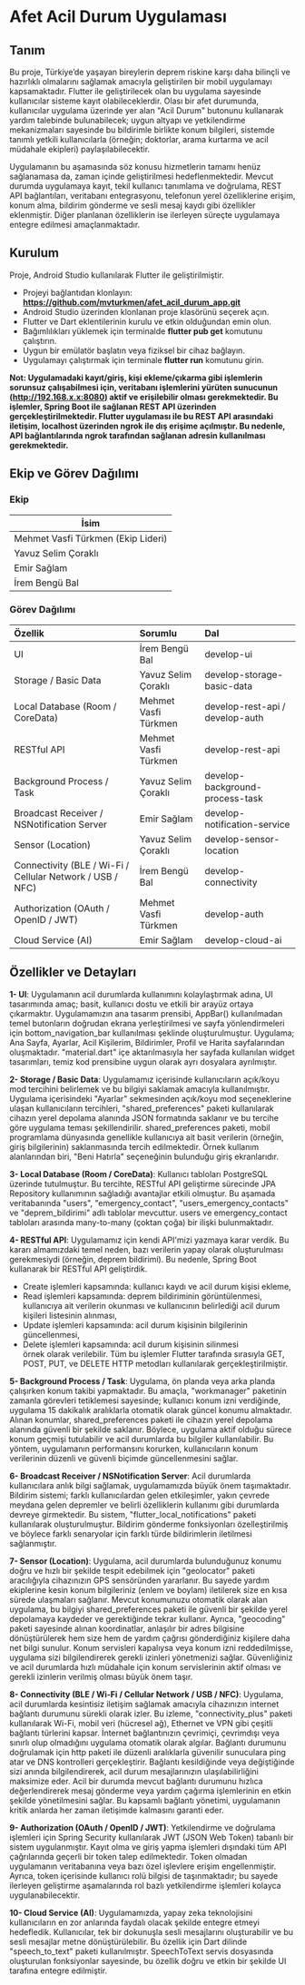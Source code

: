 # Afet Acil Durum Uygulaması
## Tanım
Bu proje, Türkiye’de yaşayan bireylerin deprem riskine karşı daha bilinçli ve hazırlıklı olmalarını sağlamak amacıyla geliştirilen bir mobil uygulamayı kapsamaktadır. Flutter ile geliştirilecek olan bu uygulama sayesinde kullanıcılar sisteme kayıt olabileceklerdir. Olası bir afet durumunda, kullanıcılar uygulama üzerinde yer alan "Acil Durum" butonunu kullanarak yardım talebinde bulunabilecek; uygun altyapı ve yetkilendirme mekanizmaları sayesinde bu bildirimle birlikte konum bilgileri, sistemde tanımlı yetkili kullanıcılarla (örneğin; doktorlar, arama kurtarma ve acil müdahale ekipleri) paylaşılabilecektir.

Uygulamanın bu aşamasında söz konusu hizmetlerin tamamı henüz sağlanamasa da, zaman içinde geliştirilmesi hedeflenmektedir. Mevcut durumda uygulamaya kayıt, tekil kullanıcı tanımlama ve doğrulama, REST API bağlantıları, veritabanı entegrasyonu, telefonun yerel özelliklerine erişim, konum alma, bildirim gönderme ve sesli mesaj kaydı gibi özellikler eklenmiştir. Diğer planlanan özelliklerin ise ilerleyen süreçte uygulamaya entegre edilmesi amaçlanmaktadır.


## Kurulum
Proje, Android Studio kullanılarak Flutter ile geliştirilmiştir.
- Projeyi bağlantıdan klonlayın: **https://github.com/mvturkmen/afet_acil_durum_app.git**
- Android Studio üzerinden klonlanan proje klasörünü seçerek açın.
- Flutter ve Dart eklentilerinin kurulu ve etkin olduğundan emin olun.
- Bağımlılıkları yüklemek için terminalde **flutter pub get** komutunu çalıştırın.
- Uygun bir emülatör başlatın veya fiziksel bir cihaz bağlayın.
- Uygulamayı çalıştırmak için terminale **flutter run** komutunu girin.

**Not: Uygulamadaki kayıt/giriş, kişi ekleme/çıkarma gibi işlemlerin sorunsuz çalışabilmesi için, veritabanı işlemlerini yürüten sunucunun (http://192.168.x.x:8080) aktif ve erişilebilir olması gerekmektedir. Bu işlemler, Spring Boot ile sağlanan REST API üzerinden gerçekleştirilmektedir. Flutter uygulaması ile bu REST API arasındaki iletişim, localhost üzerinden ngrok ile dış erişime açılmıştır. Bu nedenle, API bağlantılarında ngrok tarafından sağlanan adresin kullanılması gerekmektedir.**


## Ekip ve Görev Dağılımı
### Ekip
| İsim                               |
|------------------------------------|
| Mehmet Vasfi Türkmen (Ekip Lideri) |
| Yavuz Selim Çoraklı                |
| Emir Sağlam                        |
| İrem Bengü Bal                     |

### Görev Dağılımı
| Özellik                                                   | Sorumlu              | Dal                             |
| :-------------------------------------------------------- | :------------------  | :------------------------------ |
| UI                                                        | İrem Bengü Bal       | develop-ui                      |
| Storage / Basic Data                                      | Yavuz Selim Çoraklı  | develop-storage-basic-data      |
| Local Database (Room / CoreData)                          | Mehmet Vasfi Türkmen | develop-rest-api / develop-auth |
| RESTful API                                               | Mehmet Vasfi Türkmen | develop-rest-api                |
| Background Process / Task                                 | Yavuz Selim Çoraklı  | develop-background-process-task |
| Broadcast Receiver / NSNotification Server                | Emir Sağlam          | develop-notification-service    |
| Sensor (Location)                                         | Yavuz Selim Çoraklı  | develop-sensor-location         |
| Connectivity (BLE / Wi-Fi / Cellular Network / USB / NFC) | İrem Bengü Bal       | develop-connectivity            |
| Authorization (OAuth / OpenID / JWT)                      | Mehmet Vasfi Türkmen | develop-auth                    |
| Cloud Service (AI)                                        | Emir Sağlam          | develop-cloud-ai                |


## Özellikler ve Detayları
**1- UI**:
Uygulamanın acil durumlarda kullanımını kolaylaştırmak adına, UI tasarımında amaç; basit, kullanıcı dostu ve etkili bir arayüz ortaya çıkarmaktır. Uygulamamızın ana tasarım prensibi, AppBar() kullanılmadan temel butonların doğrudan ekrana yerleştirilmesi ve sayfa yönlendirmeleri için bottom_navigation_bar kullanılması şeklinde oluşturulmuştur. Uygulama; Ana Sayfa, Ayarlar, Acil Kişilerim, Bildirimler, Profil ve Harita sayfalarından oluşmaktadır. "material.dart" içe aktarılmasıyla her sayfada kullanılan widget tasarımları, temiz kod prensibine uygun olarak ayrı dosyalara ayrılmıştır.

**2- Storage / Basic Data**:
Uygulamamız içerisinde kullanıcıların açık/koyu mod tercihini belirlemek ve bu bilgiyi saklamak amacıyla kullanılmıştır. Uygulama içerisindeki "Ayarlar" sekmesinden açık/koyu mod seçeneklerine ulaşan kullanıcıların tercihleri, "shared_preferences" paketi kullanılarak cihazın yerel depolama alanında JSON formatında saklanır ve bu tercihe göre uygulama teması şekillendirilir. shared_preferences paketi, mobil programlama dünyasında genellikle kullanıcıya ait basit verilerin (örneğin, giriş bilgilerinin) saklanmasında tercih edilmektedir. Örnek kullanım alanlarından biri, "Beni Hatırla" seçeneğinin bulunduğu giriş ekranlarıdır.

**3- Local Database (Room / CoreData)**:
Kullanıcı tabloları PostgreSQL üzerinde tutulmuştur. Bu tercihte, RESTful API geliştirme sürecinde JPA Repository kullanımının sağladığı avantajlar etkili olmuştur. Bu aşamada veritabanında "users", "emergency_contact", "users_emergency_contacts" ve "deprem_bildirimi" adlı tablolar mevcuttur. users ve emergency_contact tabloları arasında many-to-many (çoktan çoğa) bir ilişki bulunmaktadır.

**4- RESTful API**:
Uygulamamız için kendi API'mizi yazmaya karar verdik. Bu kararı almamızdaki temel neden, bazı verilerin yapay olarak oluşturulması gerekmesiydi (örneğin, deprem bildirimi). Bu nedenle, Spring Boot kullanarak bir RESTful API geliştirdik.
- Create işlemleri kapsamında: kullanıcı kaydı ve acil durum kişisi ekleme,
- Read işlemleri kapsamında: deprem bildiriminin görüntülenmesi, kullanıcıya ait verilerin okunması ve kullanıcının belirlediği acil durum kişileri listesinin alınması,
- Update işlemleri kapsamında: acil durum kişisinin bilgilerinin güncellenmesi,
- Delete işlemleri kapsamında: acil durum kişisinin silinmesi  
örnek olarak verilebilir. Tüm bu işlemler Flutter tarafında sırasıyla GET, POST, PUT, ve DELETE HTTP metodları kullanılarak gerçekleştirilmiştir.

**5- Background Process / Task**:
Uygulama, ön planda veya arka planda çalışırken konum takibi yapmaktadır. Bu amaçla, "workmanager" paketinin zamanla görevleri tetiklemesi sayesinde; kullanıcı konum izni verdiğinde, uygulama 15 dakikalık aralıklarla otomatik olarak güncel konumu almaktadır. Alınan konumlar, shared_preferences paketi ile cihazın yerel depolama alanında güvenli bir şekilde saklanır. Böylece, uygulama aktif olduğu sürece konum geçmişi tutulabilir ve acil durumlarda bu bilgiler kullanılabilir. Bu yöntem, uygulamanın performansını korurken, kullanıcıların konum verilerinin düzenli ve güvenli biçimde güncellenmesini sağlar.

**6- Broadcast Receiver / NSNotification Server**:
Acil durumlarda kullanıcılara anlık bilgi sağlamak, uygulamamızda büyük önem taşımaktadır. Bildirim sistemi; farklı kullanıcılardan gelen etkileşimler, yakın çevrede meydana gelen depremler ve belirli özelliklerin kullanımı gibi durumlarda devreye girmektedir. Bu sistem, "flutter_local_notifications" paketi kullanılarak oluşturulmuştur. Bildirim gönderme fonksiyonları özelleştirilmiş ve böylece farklı senaryolar için farklı türde bildirimlerin iletilmesi sağlanmıştır.

**7- Sensor (Location)**:
Uygulama, acil durumlarda bulunduğunuz konumu doğru ve hızlı bir şekilde tespit edebilmek için "geolocator" paketi aracılığıyla cihazınızın GPS sensöründen yararlanır. Bu sayede yardım ekiplerine kesin konum bilgileriniz (enlem ve boylam) iletilerek size en kısa sürede ulaşmaları sağlanır. Mevcut konumunuzu otomatik olarak alan uygulama, bu bilgiyi shared_preferences paketi ile güvenli bir şekilde yerel depolamaya kaydeder ve gerektiğinde tekrar kullanır. Ayrıca, "geocoding" paketi sayesinde alınan koordinatlar, anlaşılır bir adres bilgisine dönüştürülerek hem size hem de yardım çağrısı gönderdiğiniz kişilere daha net bilgi sunulur. Konum servisleri kapalıysa veya konum izni reddedilmişse, uygulama sizi bilgilendirerek gerekli izinleri yönetmenizi sağlar. Güvenliğiniz ve acil durumlarda hızlı müdahale için konum servislerinin aktif olması ve gerekli izinlerin verilmiş olması büyük önem taşır.

**8- Connectivity (BLE / Wi-Fi / Cellular Network / USB / NFC)**:
Uygulama, acil durumlarda kesintisiz iletişim sağlamak amacıyla cihazınızın internet bağlantı durumunu sürekli olarak izler. Bu izleme, "connectivity_plus" paketi kullanılarak Wi-Fi, mobil veri (hücresel ağ), Ethernet ve VPN gibi çeşitli bağlantı türlerini kapsar. İnternet bağlantınızın çevrimiçi, çevrimdışı veya sınırlı olup olmadığını uygulama otomatik olarak algılar. Bağlantı durumunu doğrulamak için http paketi ile düzenli aralıklarla güvenilir sunuculara ping atar ve DNS kontrolleri gerçekleştirir. Bağlantı kesildiğinde veya değiştiğinde sizi anında bilgilendirerek, acil durum mesajlarınızın ulaşılabilirliğini maksimize eder. Acil bir durumda mevcut bağlantı durumunu hızlıca değerlendirerek mesaj gönderme veya yardım çağırma işlemlerinin en etkin şekilde yönetilmesini sağlar. Bu kapsamlı bağlantı yönetimi, uygulamanın kritik anlarda her zaman iletişimde kalmasını garanti eder.

**9- Authorization (OAuth / OpenID / JWT)**:
Yetkilendirme ve doğrulama işlemleri için Spring Security kullanılarak JWT (JSON Web Token) tabanlı bir sistem uygulanmıştır. Kayıt olma ve giriş yapma işlemleri dışındaki tüm API çağrılarında geçerli bir token talep edilmektedir. Token olmadan uygulamanın veritabanına veya bazı özel işlevlere erişim engellenmiştir. Ayrıca, token içerisinde kullanıcı rolü bilgisi de taşınmaktadır; bu sayede ilerleyen geliştirme aşamalarında rol bazlı yetkilendirme işlemleri kolayca uygulanabilecektir.

**10- Cloud Service (AI)**:
Uygulamamızda, yapay zeka teknolojisini kullanıcıların en zor anlarında faydalı olacak şekilde entegre etmeyi hedefledik. Kullanıcılar, tek bir dokunuşla sesli mesajlarını oluşturabilir ve bu sesli mesajlar metne dönüştürülebilir. Bu özellik için Dart dilinde "speech_to_text" paketi kullanılmıştır. SpeechToText servis dosyasında oluşturulan fonksiyonlar sayesinde, bu özellik doğru ve etkin bir şekilde UI tarafına entegre edilmiştir.
